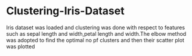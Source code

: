 # Clustering-Iris-Dataset

Iris dataset was loaded and clustering was done with respect to features such as sepal length and width,petal length and width.The elbow method was adopted to find the optimal no pf clusters and 
then their scatter plot was plotted
